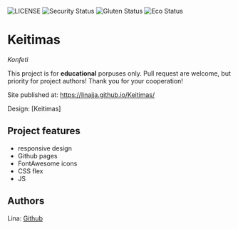 ![LICENSE](https://img.shields.io/badge/license-MIT-blue.svg?style=flat-square)
![Security Status](https://img.shields.io/security-headers?label=Security&url=https%3A%2F%2Fgithub.com&style=flat-square)
![Gluten Status](https://img.shields.io/badge/Gluten-Free-green.svg)
![Eco Status](https://img.shields.io/badge/ECO-Friendly-green.svg)

# Keitimas

_Konfeti_

This project is for **educational** porpuses only. Pull request are welcome, but priority for project authors! Thank you for your cooperation!

Site published at: https://linajja.github.io/Keitimas/

Design: [Keitimas]

## Project features

-   responsive design
-   Github pages
-   FontAwesome icons
-   CSS flex
-   JS

## Authors

Lina: [Github](https://github.com/linajja)
